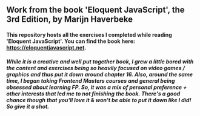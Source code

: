 ## Work from the book 'Eloquent JavaScript', the 3rd Edition, by Marijn Haverbeke

#### This repository hosts all the exercises I completed while reading 'Eloquent JavaScript'. You can find the book here: https://eloquentjavascript.net.

##### While it is a creative and well put together book, I grew a little bored with the content and exercises being so heavily focused on video games / graphics and thus put it down around chapter 16. Also, around the same time, I began taking Frontend Masters courses and general being obsessed about learning FP. So, it was a mix of personal preference + other interests that led me to not finishing the book. There's a good chance though that you'll love it & won't be able to put it down like I did! So give it a shot.
